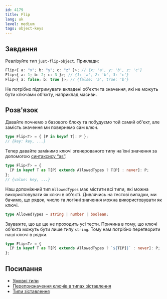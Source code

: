 ```yaml
---
id: 4179
title: Flip
lang: uk
level: medium
tags: object-keys
---
```


## Завдання

Реалізуйте тип `just-flip-object`. Приклади:

```ts
Flip<{ a: "x"; b: "y"; c: "z" }>; // {x: 'a', y: 'b', z: 'c'}
Flip<{ a: 1; b: 2; c: 3 }>; // {1: 'a', 2: 'b', 3: 'c'}
Flip<{ a: false; b: true }>; // {false: 'a', true: 'b'}
```

Не потрібно підтримувати вкладені об'єкти та значення, які не можуть 
бути ключами об'єкту, наприклад масиви.

## Розв'язок

Давайте почнемо з базового блоку та побудуємо той самий об'єкт, але 
замість значення ми повернемо сам ключ.

```ts
type Flip<T> = { [P in keyof T]: P };
// {key: key, ...}
```

Тепер давайте замінимо ключі згенерованого типу на їхні значення за допомогою
[синтаксису “as”](https://www.typescriptlang.org/docs/handbook/release-notes/typescript-4-1.html#key-remapping-in-mapped-types):

```ts
type Flip<T> = {
  [P in keyof T as T[P] extends AllowedTypes ? T[P] : never]: P;
};
// {value: key, ...}
```

Наш допоміжний тип `AllowedTypes` має містити всі типи, які можна використовувати 
як ключ в об'єкті. Дивлячись на тестові випадки, ми бачимо, що рядок, число та 
логічні значення можна використовувати як ключі.

```ts
type AllowedTypes = string | number | boolean;
```

Зауважте, що це ще не проходить усі тести. Причина в тому, що ключі об'єкта 
можуть бути лише типу `string`. Тому нам потрібно перетворити наші ключі в рядки.

```ts
type Flip<T> = {
  [P in keyof T as T[P] extends AllowedTypes ? `${T[P]}` : never]: P;
};
```

## Посилання

- [Умовні типи](https://www.typescriptlang.org/docs/handbook/2/conditional-types.html)
- [Перепризначення ключів в типах зіставлення](https://www.typescriptlang.org/docs/handbook/release-notes/typescript-4-1.html#key-remapping-in-mapped-types)
- [Типи зіставлення](https://www.typescriptlang.org/docs/handbook/2/mapped-types.html)
